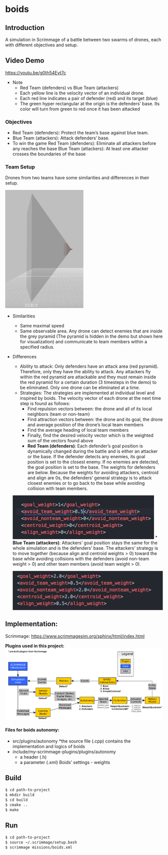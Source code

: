 # boids
## Introduction
A simulation in Scrimmage of a battle between two swarms of drones, each with different objectives and setup.
## Video Demo
https://youtu.be/g0th54Eyt7c

* Note
	* Red Team (defenders) vs Blue Team (attackers)
	* Each yellow line is the velocity vector of an individual drone.
	* Each red line indicates a pair of defender (red) and its target (blue)
	* The green hyper rectangular at the origin is the defenders’ base.  Its color will turn from green to red once it has been attacked

### Objectives
* Red Team (defenders): Protect the team’s base against blue team.
* Blue Team (attackers): Attack defenders’ base.
* To win the game
	Red Team (defenders): Eliminate all attackers before any reaches the base
	Blue Team (attackers): At least one attacker crosses the boundaries of the base
### Team Setup
Drones from two teams have some similarities and differences in their setup.

<img src="https://github.com/jennytran158/boids/blob/master/images/FOV.png" alt="FOV" width="250"/>

* Similarities
	* Same maximal speed
	* Same observable area. Any drone can detect enemies that are inside the grey pyramid (The pyramid is hidden in the demo but shown here for visualization) and communicate to team members within a specified radius.
* Differences
	* Ability to attack: Only defenders have an attack area (red pyramid).  Therefore, only they have the ability to attack.  Any attackers fly within the red pyramid are attackable and they must remain inside the red pyramid for a certain duration (3 timesteps in the demo) to be eliminated.  Only one drone can be eliminated at a time.
	* Strategies: The strategies are implemented at individual level and inspired by boids. The velocity vector of each drone at the next time step is found as follows:
		* Find repulsion vectors between: the drone and all of its local neighbors (team or non-team)
		* Find attraction vectors between: the drone and its goal, the drone and average position of the drone’s local team members
		* Find the average heading of local team members
		* Finally, find the desired velocity vector which is the weighted sum of the vectors found above
		* __Red Team (defenders)__: Each defender’s goal position is dynamically changed during the battle and is either an attacker or the base.  If the defender detects any enemies, its goal position is set to the closest enemy.  If no enemies are detected, the goal position is set to the base.  The weights for defenders are below.  Because the weights for avoiding attackers, centroid and align are 0s, the defenders’ general strategy is to attack closest enemies or to go back to the base while avoiding collision with team members.
		
	![picture alt](https://github.com/jennytran158/boids/blob/master/images/defenders_weights.png)
		* __Blue Team (attackers)__: Attackers’ goal position stays the same for the whole simulation and is the defenders’ base.  The attackers’ strategy is to move together (because align and centroid weights > 0) toward the base while avoiding collisions with the defenders (avoid non-team weight > 0) and other team members (avoid team weight > 0).
		
	![picture alt](https://github.com/jennytran158/boids/blob/master/images/attackers_weights.png)

## Implementation:
Scrimmage: https://www.scrimmagesim.org/sphinx/html/index.html

__Plugins used in this project:__
![picture alt](https://github.com/jennytran158/boids/blob/master/images/boids.png "Plugins used in the project")

#### Files for boids autonomy:
* src/plugins/autonomy
	*the source file (.cpp) contains the implementation and logics of boids
* include/my-scrimmage-plugins/plugins/autonomy
	* a header (.h)
	* a parameter (.xml) Boids’ settings - weights

## Build
    $ cd path-to-project
    $ mkdir build
    $ cd build
    $ cmake ..
    $ make
## Run
    $ cd path-to-project
    $ source ~/.scrimmage/setup.bash 
    $ scrimmage missions/boids.xml
